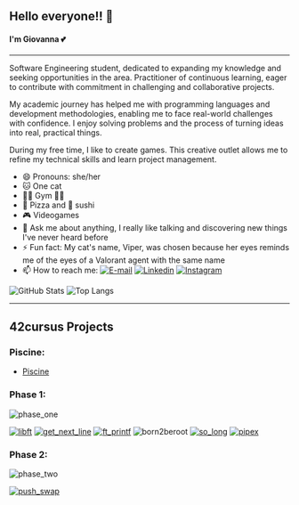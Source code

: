 ## Hello everyone!! 👋

#### I'm Giovanna 💕

---

Software Engineering student, dedicated to expanding my knowledge and seeking opportunities in the area. Practitioner of continuous learning, eager to contribute with commitment in challenging and collaborative projects.

My academic journey has helped me with programming languages and development methodologies, enabling me to face real-world challenges with confidence. I enjoy solving problems and the process of turning ideas into real, practical things.

During my free time, I like to create games. This creative outlet allows me to refine my technical skills and learn project management.

- 😄 Pronouns: she/her
- 🐱 One cat
- 🏃‍♀️ Gym 🏋️‍♀️
- 🍕 Pizza and 🍣 sushi
- 🎮 Videogames
- 💬 Ask me about anything, I really like talking and discovering new things I've never heard before
- ⚡ Fun fact: My cat's name, Viper, was chosen because her eyes reminds me of the eyes of a Valorant agent with the same name
- 📫 How to reach me:
[![E-mail](https://img.shields.io/badge/-Email-000?style=for-the-badge&logo=microsoft-outlook&logoColor=E94D5F)](mailto:giovannacoqueirolopes@gmail.com) [![Linkedin](https://img.shields.io/badge/LinkedIn-0077B5?style=for-the-badge&logo=linkedin&logoColor=white)](https://www.linkedin.com/in/giovannacoqueiro/) [![Instagram](https://img.shields.io/badge/Instagram-E4405F?style=for-the-badge&logo=instagram&logoColor=white)](https://www.instagram.com/giocoqueiro/)


![GitHub Stats](https://github-readme-stats.vercel.app/api?username=giovannacoqueiro&theme=neon)
![Top Langs](https://github-readme-stats-git-masterrstaa-rickstaa.vercel.app/api/top-langs/?username=giovannacoqueiro&theme=neon&layout=compact)

---

## 42cursus Projects
### Piscine:
- [Piscine](https://github.com/GiovannaCoqueiro/42-Piscine)

### Phase 1:
![phase_one](https://github.com/GiovannaCoqueiro/GiovannaCoqueiro/assets/115947494/16793561-9d37-4c6c-add1-13e7c8373abf)

[![libft](https://github.com/GiovannaCoqueiro/GiovannaCoqueiro/assets/115947494/9c9efc10-3297-4928-85d9-bccae37b8712)](https://github.com/GiovannaCoqueiro/42cursus-libft) [![get_next_line](https://github.com/GiovannaCoqueiro/GiovannaCoqueiro/assets/115947494/b0c25ffb-3528-4c3d-ab8a-f38a169773f7)](https://github.com/GiovannaCoqueiro/42cursus-get-next-line) [![ft_printf](https://github.com/GiovannaCoqueiro/GiovannaCoqueiro/assets/115947494/d802c7bd-3460-47e7-ac5d-245d4c3161a4)](https://github.com/GiovannaCoqueiro/42cursus-printf) ![born2beroot](https://github.com/GiovannaCoqueiro/GiovannaCoqueiro/assets/115947494/a7912ea8-c6e2-4bd9-886a-90bb37c32a44) [![so_long](https://github.com/GiovannaCoqueiro/GiovannaCoqueiro/assets/115947494/4251fab3-3410-46f6-aef6-0602a7be8954)](https://github.com/GiovannaCoqueiro/42cursus-so-long) [![pipex](https://github.com/GiovannaCoqueiro/GiovannaCoqueiro/assets/115947494/8c8b6525-ca87-4b76-9d39-08b1039b47e4)](https://github.com/GiovannaCoqueiro/42cursus-pipex)

### Phase 2:
![phase_two](https://github.com/GiovannaCoqueiro/GiovannaCoqueiro/assets/115947494/15aa413f-68d8-4a0c-925a-4db57edd556e)

[![push_swap](https://github.com/GiovannaCoqueiro/GiovannaCoqueiro/assets/115947494/2c537e66-8606-417d-a778-6a3a2b723815)](https://github.com/GiovannaCoqueiro/42cursus-push-swap)
